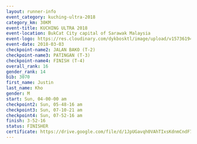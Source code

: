 ```yaml
--- 
layout: runner-info 
event_category: kuching-ultra-2018 
category_km: 30KM 
event-title: KUCHING ULTRA 2018 
event-location: BukCat City capital of Sarawak Malaysia 
event-logo: https://res.cloudinary.com/dykbosktl/image/upload/v1573619473/Logo/kuching-ultra-2018-logo_tlpvm5.png 
event-date: 2018-03-03 
checkpoint-name2: JALAN BAKO (T-2) 
checkpoint-name3: PATINGAN (T-3) 
checkpoint-name4: FINISH (T-4) 
overall_rank: 16
gender_rank: 14
bib: 3070
first_name: Justin
last_name: Kho
gender: M
start: Sun, 04-00-00 am
checkpoint2: Sun, 05-48-16 am
checkpoint3: Sun, 07-10-21 am
checkpoint4: Sun, 07-52-16 am
finish: 3-52-16
status: FINISHER
certificate: https://drive.google.com/file/d/1JpUGavqh0VAhTIxsKdnmCndF7Mqdhdc/view?usp=sharing","CERTIFICATE")
--- 
```

